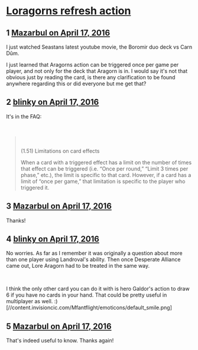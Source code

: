 # [Loragorns refresh action](https://community.fantasyflightgames.com/topic/217578-loragorns-refresh-action/)

## 1 [Mazarbul on April 17, 2016](https://community.fantasyflightgames.com/topic/217578-loragorns-refresh-action/?do=findComment&comment=2173787)

I just watched Seastans latest youtube movie, the Boromir duo deck vs Carn Dûm.

I just learned that Aragorns action can be triggered once per game per player, and not only for the deck that Aragorn is in. I would say it's not that obvious just by reading the card, is there any clarification to be found anywhere regarding this or did everyone but me get that?

## 2 [blinky on April 17, 2016](https://community.fantasyflightgames.com/topic/217578-loragorns-refresh-action/?do=findComment&comment=2173817)

It's in the FAQ:

 

>  
> 
> (1.51) Limitations on card effects
> 
> When a card with a triggered effect has a limit on the number of times that effect can be triggered (i.e. “Once per round,” “Limit 3 times per phase,” etc.), the limit is specific to that card. However, if a card has a limit of “once per game,” that limitation is specific to the player who triggered it.

## 3 [Mazarbul on April 17, 2016](https://community.fantasyflightgames.com/topic/217578-loragorns-refresh-action/?do=findComment&comment=2173824)

Thanks!

## 4 [blinky on April 17, 2016](https://community.fantasyflightgames.com/topic/217578-loragorns-refresh-action/?do=findComment&comment=2173831)

No worries. As far as I remember it was originally a question about more than one player using Landroval's ability. Then once Desperate Alliance came out, Lore Aragorn had to be treated in the same way.

 

I think the only other card you can do it with is hero Galdor's action to draw 6 if you have no cards in your hand. That could be pretty useful in multiplayer as well. :) [//content.invisioncic.com/Mfantflight/emoticons/default_smile.png]

## 5 [Mazarbul on April 17, 2016](https://community.fantasyflightgames.com/topic/217578-loragorns-refresh-action/?do=findComment&comment=2173881)

That's indeed useful to know. Thanks again!

